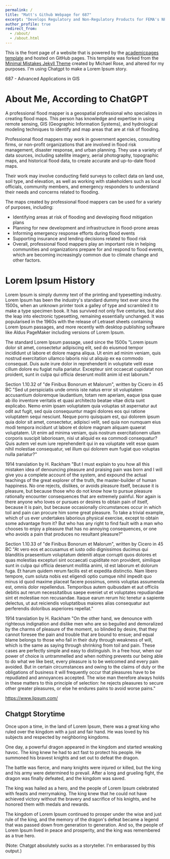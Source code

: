 ```yaml
---
permalink: /
title: "Matt's Github Webpage for 687"
excerpt: "Develops Regulatory and Non-Regulatory Products for FEMA's NFIP.  Wants to finish grad school and travel the world."
author_profile: true
redirect_from: 
  - /about/
  - /about.html
---
```


This is the front page of a website that is powered by the [academicpages template](https://github.com/academicpages/academicpages.github.io) and hosted on GitHub pages. This template was forked from the [Minimal Mistakes Jekyll Theme](https://mmistakes.github.io/minimal-mistakes/) created by Michael Rose, and altered for my purposes.  I'm using Chatgpt to make a Lorem Ipsum story.  

687 - Advanced Applications in GIS

About Me, According to ChatGPT
======
A professional flood mapper is a geospatial professional who specializes in creating flood maps. This person has knowledge and expertise in using remote sensing, GIS (Geographic Information Systems), and hydrological modeling techniques to identify and map areas that are at risk of flooding.

Professional flood mappers may work in government agencies, consulting firms, or non-profit organizations that are involved in flood risk management, disaster response, and urban planning. They use a variety of data sources, including satellite imagery, aerial photography, topographic maps, and historical flood data, to create accurate and up-to-date flood maps.

Their work may involve conducting field surveys to collect data on land use, soil type, and elevation, as well as working with stakeholders such as local officials, community members, and emergency responders to understand their needs and concerns related to flooding.

The maps created by professional flood mappers can be used for a variety of purposes, including:

- Identifying areas at risk of flooding and developing flood mitigation plans
- Planning for new development and infrastructure in flood-prone areas
- Informing emergency response efforts during flood events
- Supporting insurance and lending decisions related to flood risk
- Overall, professional flood mappers play an important role in helping communities and organizations prepare for and respond to flood events, which are becoming     increasingly common due to climate change and other factors.


Lorem Ipsum History
======
Lorem Ipsum is simply dummy text of the printing and typesetting industry. Lorem Ipsum has been the industry's standard dummy text ever since the 1500s, when an unknown printer took a galley of type and scrambled it to make a type specimen book. It has survived not only five centuries, but also the leap into electronic typesetting, remaining essentially unchanged. It was popularised in the 1960s with the release of Letraset sheets containing Lorem Ipsum passages, and more recently with desktop publishing software like Aldus PageMaker including versions of Lorem Ipsum.

The standard Lorem Ipsum passage, used since the 1500s
"Lorem ipsum dolor sit amet, consectetur adipiscing elit, sed do eiusmod tempor incididunt ut labore et dolore magna aliqua. Ut enim ad minim veniam, quis nostrud exercitation ullamco laboris nisi ut aliquip ex ea commodo consequat. Duis aute irure dolor in reprehenderit in voluptate velit esse cillum dolore eu fugiat nulla pariatur. Excepteur sint occaecat cupidatat non proident, sunt in culpa qui officia deserunt mollit anim id est laborum."

Section 1.10.32 of "de Finibus Bonorum et Malorum", written by Cicero in 45 BC
"Sed ut perspiciatis unde omnis iste natus error sit voluptatem accusantium doloremque laudantium, totam rem aperiam, eaque ipsa quae ab illo inventore veritatis et quasi architecto beatae vitae dicta sunt explicabo. Nemo enim ipsam voluptatem quia voluptas sit aspernatur aut odit aut fugit, sed quia consequuntur magni dolores eos qui ratione voluptatem sequi nesciunt. Neque porro quisquam est, qui dolorem ipsum quia dolor sit amet, consectetur, adipisci velit, sed quia non numquam eius modi tempora incidunt ut labore et dolore magnam aliquam quaerat voluptatem. Ut enim ad minima veniam, quis nostrum exercitationem ullam corporis suscipit laboriosam, nisi ut aliquid ex ea commodi consequatur? Quis autem vel eum iure reprehenderit qui in ea voluptate velit esse quam nihil molestiae consequatur, vel illum qui dolorem eum fugiat quo voluptas nulla pariatur?"

1914 translation by H. Rackham
"But I must explain to you how all this mistaken idea of denouncing pleasure and praising pain was born and I will give you a complete account of the system, and expound the actual teachings of the great explorer of the truth, the master-builder of human happiness. No one rejects, dislikes, or avoids pleasure itself, because it is pleasure, but because those who do not know how to pursue pleasure rationally encounter consequences that are extremely painful. Nor again is there anyone who loves or pursues or desires to obtain pain of itself, because it is pain, but because occasionally circumstances occur in which toil and pain can procure him some great pleasure. To take a trivial example, which of us ever undertakes laborious physical exercise, except to obtain some advantage from it? But who has any right to find fault with a man who chooses to enjoy a pleasure that has no annoying consequences, or one who avoids a pain that produces no resultant pleasure?"

Section 1.10.33 of "de Finibus Bonorum et Malorum", written by Cicero in 45 BC
"At vero eos et accusamus et iusto odio dignissimos ducimus qui blanditiis praesentium voluptatum deleniti atque corrupti quos dolores et quas molestias excepturi sint occaecati cupiditate non provident, similique sunt in culpa qui officia deserunt mollitia animi, id est laborum et dolorum fuga. Et harum quidem rerum facilis est et expedita distinctio. Nam libero tempore, cum soluta nobis est eligendi optio cumque nihil impedit quo minus id quod maxime placeat facere possimus, omnis voluptas assumenda est, omnis dolor repellendus. Temporibus autem quibusdam et aut officiis debitis aut rerum necessitatibus saepe eveniet ut et voluptates repudiandae sint et molestiae non recusandae. Itaque earum rerum hic tenetur a sapiente delectus, ut aut reiciendis voluptatibus maiores alias consequatur aut perferendis doloribus asperiores repellat."

1914 translation by H. Rackham
"On the other hand, we denounce with righteous indignation and dislike men who are so beguiled and demoralized by the charms of pleasure of the moment, so blinded by desire, that they cannot foresee the pain and trouble that are bound to ensue; and equal blame belongs to those who fail in their duty through weakness of will, which is the same as saying through shrinking from toil and pain. These cases are perfectly simple and easy to distinguish. In a free hour, when our power of choice is untrammelled and when nothing prevents our being able to do what we like best, every pleasure is to be welcomed and every pain avoided. But in certain circumstances and owing to the claims of duty or the obligations of business it will frequently occur that pleasures have to be repudiated and annoyances accepted. The wise man therefore always holds in these matters to this principle of selection: he rejects pleasures to secure other greater pleasures, or else he endures pains to avoid worse pains."

https://www.lipsum.com/

Chatgpt Storytime
------
Once upon a time, in the land of Lorem Ipsum, there was a great king who ruled over the kingdom with a just and fair hand. He was loved by his subjects and respected by neighboring kingdoms.

One day, a powerful dragon appeared in the kingdom and started wreaking havoc. The king knew he had to act fast to protect his people. He summoned his bravest knights and set out to defeat the dragon.

The battle was fierce, and many knights were injured or killed, but the king and his army were determined to prevail. After a long and grueling fight, the dragon was finally defeated, and the kingdom was saved.

The king was hailed as a hero, and the people of Lorem Ipsum celebrated with feasts and merrymaking. The king knew that he could not have achieved victory without the bravery and sacrifice of his knights, and he honored them with medals and rewards.

The kingdom of Lorem Ipsum continued to prosper under the wise and just rule of the king, and the memory of the dragon's defeat became a legend that was passed down from generation to generation. And so, the people of Lorem Ipsum lived in peace and prosperity, and the king was remembered as a true hero.

(Note:  Chatgpt absolutely sucks as a storyteller.  I'm embarassed by this output.)

